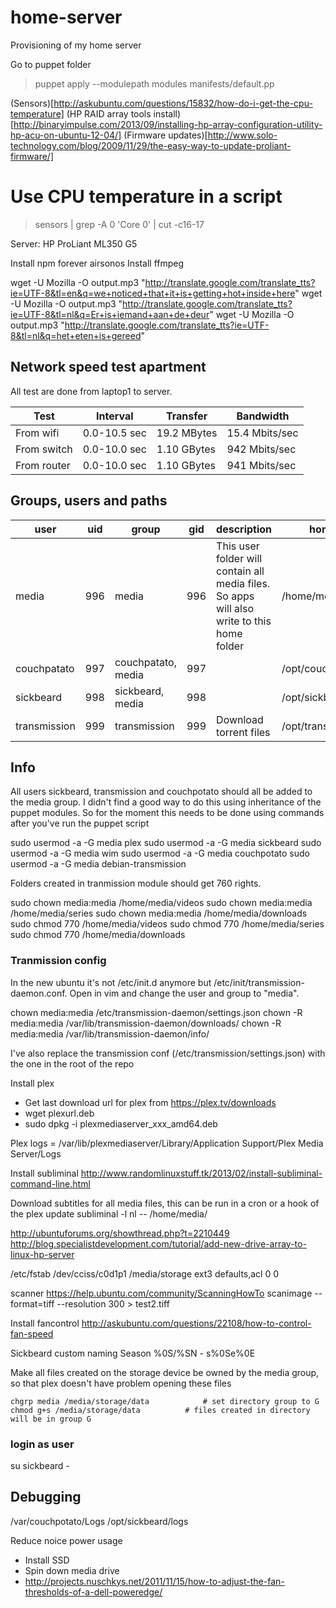 home-server
===========

Provisioning of my home server

Go to puppet folder
>puppet apply --modulepath modules manifests/default.pp

(Sensors)[http://askubuntu.com/questions/15832/how-do-i-get-the-cpu-temperature]
(HP RAID array tools install)[http://binaryimpulse.com/2013/09/installing-hp-array-configuration-utility-hp-acu-on-ubuntu-12-04/]
(Firmware updates)[http://www.solo-technology.com/blog/2009/11/29/the-easy-way-to-update-proliant-firmware/]

# Use CPU temperature in a script
>sensors | grep -A 0 'Core 0' | cut -c16-17

Server: HP ProLiant ML350 G5

Install npm forever airsonos
Install ffmpeg


wget -U Mozilla -O output.mp3 "http://translate.google.com/translate_tts?ie=UTF-8&tl=en&q=we+noticed+that+it+is+getting+hot+inside+here"
wget -U Mozilla -O output.mp3 "http://translate.google.com/translate_tts?ie=UTF-8&tl=nl&q=Er+is+iemand+aan+de+deur"
wget -U Mozilla -O output.mp3 "http://translate.google.com/translate_tts?ie=UTF-8&tl=nl&q=het+eten+is+gereed"


Network speed test apartment
----------------------------
All test are done from laptop1 to server.

|     Test    |   Interval   |   Transfer  |   Bandwidth    |
| ----------- | ------------ | ----------- | -------------- |
| From wifi   | 0.0-10.5 sec | 19.2 MBytes | 15.4 Mbits/sec |
| From switch | 0.0-10.0 sec | 1.10 GBytes | 942 Mbits/sec  |
| From router | 0.0-10.0 sec | 1.10 GBytes | 941 Mbits/sec  |

Groups, users and paths
-----------------------

|     user     | uid |       group        | gid |                                        description                                         |        home       |
| ------------ | --- | ------------------ | --- | ------------------------------------------------------------------------------------------ | ----------------- |
| media        | 996 | media              | 996 | This user folder will contain all media files. So apps will also write to this home folder | /home/media       |
| couchpatato  | 997 | couchpatato, media | 997 |                                                                                            | /opt/couchpatato  |
| sickbeard    | 998 | sickbeard, media   | 998 |                                                                                            | /opt/sickbeard    |
| transmission | 999 | transmission       | 999 | Download torrent files                                                                     | /opt/transmission |

Info
----
All users sickbeard, transmission and couchpotato should all be added to the media group.
I didn't find a good way to do this using inheritance of the puppet modules. So for the moment this needs to be done using commands after you've run the puppet script

sudo usermod -a -G media plex
sudo usermod -a -G media sickbeard
sudo usermod -a -G media wim
sudo usermod -a -G media couchpotato
sudo usermod -a -G media debian-transmission

Folders created in tranmission module should get 760 rights.

sudo chown media:media /home/media/videos
sudo chown media:media /home/media/series
sudo chown media:media /home/media/downloads
sudo chmod 770 /home/media/videos
sudo chmod 770 /home/media/series
sudo chmod 770 /home/media/downloads

### Tranmission config
In the new ubuntu it's not /etc/init.d anymore but /etc/init/transmission-daemon.conf. Open in vim and change the user and group to "media".

chown media:media /etc/transmission-daemon/settings.json
chown -R media:media /var/lib/transmission-daemon/downloads/
chown -R media:media /var/lib/transmission-daemon/info/

I've also replace the transmission conf (/etc/transmission/settings.json) with the one in the root of the repo

Install plex
* Get last download url for plex from https://plex.tv/downloads
* wget plexurl.deb
* sudo dpkg -i plexmediaserver_xxx_amd64.deb

Plex logs = /var/lib/plexmediaserver/Library/Application Support/Plex Media Server/Logs

Install subliminal
http://www.randomlinuxstuff.tk/2013/02/install-subliminal-command-line.html

Download subtitles for all media files, this can be run in a cron or a hook of the plex update
subliminal -l nl -- /home/media/


http://ubuntuforums.org/showthread.php?t=2210449
http://blog.specialistdevelopment.com/tutorial/add-new-drive-array-to-linux-hp-server

/etc/fstab
/dev/cciss/c0d1p1       /media/storage  ext3    defaults,acl        0       0

scanner
https://help.ubuntu.com/community/ScanningHowTo
scanimage --format=tiff --resolution 300 > test2.tiff

Install fancontrol
http://askubuntu.com/questions/22108/how-to-control-fan-speed


Sickbeard custom naming
Season %0S/%SN - s%0Se%0E

Make all files created on the storage device be owned by the media group, so that plex doesn't have problem opening these files

	chgrp media /media/storage/data            # set directory group to G
	chmod g+s /media/storage/data          # files created in directory will be in group G

### login as user 
 
su sickbeard -

## Debugging

/var/couchpotato/Logs
/opt/sickbeard/logs



Reduce noice power usage
* Install SSD
* Spin down media drive
* http://projects.nuschkys.net/2011/11/15/how-to-adjust-the-fan-thresholds-of-a-dell-poweredge/